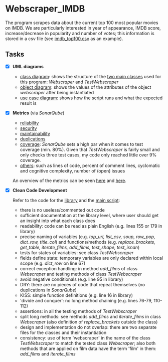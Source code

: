 # Webscraper_IMDB

The program scrapes data about the current top 100 most popular movies on IMDB. We are particularly interested in year of appearance, IMDB score, increase/decrease in popularity and number of votes; this information is stored in a csv file (see [imdb_top100.csv](imdb_top100.csv) as an example).

## Tasks
- [x] **UML diagrams**
  - [class diagram](proofs/uml_klassendiagramm.PNG): shows the structure of the [two main classes](src/main/resources/Webscrap_IMDB_Library) used for this program: *Webscraper* and *TestWebscraper*
  - [object diagram](proofs/uml_objektdiagramm.PNG): shows the values of the attributes of the object *webscraper* after being instantiated
  - [use case diagram](proofs/uml_anwendungsfalldiagramm.png): shows how the script runs and what the expected result is
  
- [x] **Metrics** (via *SonarQube*)
  - [reliability](proofs/sonarqube_reliability.png)
  - [security](proofs/sonarqube_security.png)
  - [maintainability](proofs/sonarqube_maintainability.png)  
  - [duplications](proofs/sonarqube_duplications.png)
  - [coverage](proofs/sonarqube_coverage.png): *SonarQube* sets a high par when it comes to test coverage (min. 80%). Given that *TestWebscraper* is fairly small and only checks three test cases, my code only reached little over 9% coverage. 
  - [others](proofs/sonarqube_others.png): such as lines of code, percent of comment lines, cyclomatic and cognitive complexity, number of (open) issues
  
  An overview of the metrics can be seen [here](proofs/sonarqube_overview_1.png) and [here](proofs/sonarqube_overview_2.png).
  
- [x] **Clean Code Development**

  Refer to the code for the [library](src/main/resources/Webscrap_IMDB_Library) and the [main script](src/test/resources/Webscrap_IMDB_Test):
  - there is no useless/commented out code
  - sufficient documentation at the library level, where user should get an insight into what each class does
  - readability: code can be read as plain English (e.g. lines 155 or 179 in library)
  - precise naming of variables (e.g. *top_url, list_csv, soup, row_pop, dict_row, title_col*) and functions/methods (e.g. *replace_brackets, get_table, iterate_films, add_films, test_shape, test_isnan*)
  - tests for states of variables: see class *TestWebscraper*
  - fields define state: temporary variables are only declared within local scope (e.g. *dict_row* on line 67)
  - correct exception handling: in method *add_films* of class *Webscraper* and testing methods of class *TestWebscraper*
  - avoid negative conditionals (e.g. line 95 in library)
  - DRY: there are no pieces of code that repeat themselves (no duplications in *SonarQube*)
  - KISS: simple function definitions (e.g. line 16 in library)
  - 'divide and conquer': no long method chaining (e.g. lines 76-79, 110-112)
  - assertions: in all the testing methods of *TestWebscraper*
  - split long methods: see methods *add_films* and *iterate_films* in class *Webscraper* (also definition of *replace_brackets* outside the class)
  - design and implementation do not overlap: there are two separate files for the classes and their instantiation
  - consistency: use of term 'webscraper' in the name of the class *TestWebscraper* to match the tested class *Webscraper*; also both methods that are applied on film data have the term 'film' in them: *add_films* and *iterate_films*
